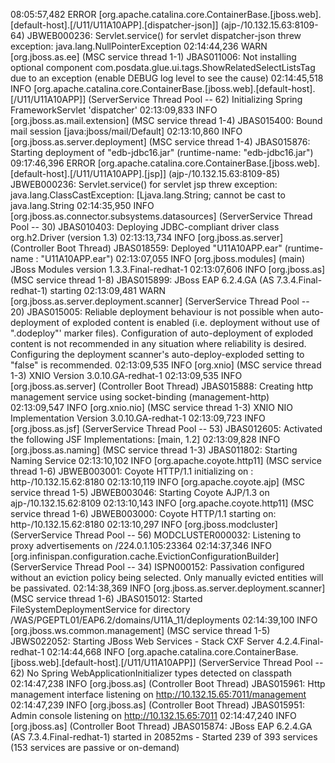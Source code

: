 08:05:57,482 ERROR [org.apache.catalina.core.ContainerBase.[jboss.web].[default-host].[/U11/U11A10APP].[dispatcher-json]] (ajp-/10.132.15.63:8109-64) JBWEB000236: Servlet.service() for servlet dispatcher-json threw exception: java.lang.NullPointerException
02:14:44,236 WARN  [org.jboss.as.ee] (MSC service thread 1-1) JBAS011006: Not installing optional component com.posdata.glue.ui.tags.ShowRelatedSelectListsTag due to an exception (enable DEBUG log level to see the cause)
02:14:45,518 INFO  [org.apache.catalina.core.ContainerBase.[jboss.web].[default-host].[/U11/U11A10APP]] (ServerService Thread Pool -- 62) Initializing Spring FrameworkServlet 'dispatcher'
02:13:09,833 INFO  [org.jboss.as.mail.extension] (MSC service thread 1-4) JBAS015400: Bound mail session [java:jboss/mail/Default]
02:13:10,860 INFO  [org.jboss.as.server.deployment] (MSC service thread 1-4) JBAS015876: Starting deployment of "edb-jdbc16.jar" (runtime-name: "edb-jdbc16.jar")
09:17:46,396 ERROR [org.apache.catalina.core.ContainerBase.[jboss.web].[default-host].[/U11/U11A10APP].[jsp]] (ajp-/10.132.15.63:8109-85) JBWEB000236: Servlet.service() for servlet jsp threw exception: java.lang.ClassCastException: [Ljava.lang.String; cannot be cast to java.lang.String
02:14:35,950 INFO  [org.jboss.as.connector.subsystems.datasources] (ServerService Thread Pool -- 30) JBAS010403: Deploying JDBC-compliant driver class org.h2.Driver (version 1.3)
02:13:13,734 INFO  [org.jboss.as.server] (Controller Boot Thread) JBAS018559: Deployed "U11A10APP.ear" (runtime-name : "U11A10APP.ear")
02:13:07,055 INFO  [org.jboss.modules] (main) JBoss Modules version 1.3.3.Final-redhat-1
02:13:07,606 INFO  [org.jboss.as] (MSC service thread 1-8) JBAS015899: JBoss EAP 6.2.4.GA (AS 7.3.4.Final-redhat-1) starting
02:13:09,481 WARN  [org.jboss.as.server.deployment.scanner] (ServerService Thread Pool -- 20) JBAS015005: Reliable deployment behaviour is not possible when auto-deployment of exploded content is enabled (i.e. deployment without use of ".dodeploy"' marker files). Configuration of auto-deployment of exploded content is not recommended in any situation where reliability is desired. Configuring the deployment scanner's auto-deploy-exploded setting to "false" is recommended.
02:13:09,535 INFO  [org.xnio] (MSC service thread 1-3) XNIO Version 3.0.10.GA-redhat-1
02:13:09,535 INFO  [org.jboss.as.server] (Controller Boot Thread) JBAS015888: Creating http management service using socket-binding (management-http)
02:13:09,547 INFO  [org.xnio.nio] (MSC service thread 1-3) XNIO NIO Implementation Version 3.0.10.GA-redhat-1
02:13:09,723 INFO  [org.jboss.as.jsf] (ServerService Thread Pool -- 53) JBAS012605: Activated the following JSF Implementations: [main, 1.2]
02:13:09,828 INFO  [org.jboss.as.naming] (MSC service thread 1-3) JBAS011802: Starting Naming Service
02:13:10,102 INFO  [org.apache.coyote.http11] (MSC service thread 1-6) JBWEB003001: Coyote HTTP/1.1 initializing on : http-/10.132.15.62:8180
02:13:10,119 INFO  [org.apache.coyote.ajp] (MSC service thread 1-5) JBWEB003046: Starting Coyote AJP/1.3 on ajp-/10.132.15.62:8109
02:13:10,143 INFO  [org.apache.coyote.http11] (MSC service thread 1-6) JBWEB003000: Coyote HTTP/1.1 starting on: http-/10.132.15.62:8180
02:13:10,297 INFO  [org.jboss.modcluster] (ServerService Thread Pool -- 56) MODCLUSTER000032: Listening to proxy advertisements on /224.0.1.105:23364
02:14:37,346 INFO  [org.infinispan.configuration.cache.EvictionConfigurationBuilder] (ServerService Thread Pool -- 34) ISPN000152: Passivation configured without an eviction policy being selected. Only manually evicted entities will be passivated.
02:14:38,369 INFO  [org.jboss.as.server.deployment.scanner] (MSC service thread 1-6) JBAS015012: Started FileSystemDeploymentService for directory /WAS/PGEPTL01/EAP6.2/domains/U11A_11/deployments
02:14:39,100 INFO  [org.jboss.ws.common.management] (MSC service thread 1-5) JBWS022052: Starting JBoss Web Services - Stack CXF Server 4.2.4.Final-redhat-1
02:14:44,668 INFO  [org.apache.catalina.core.ContainerBase.[jboss.web].[default-host].[/U11/U11A10APP]] (ServerService Thread Pool -- 62) No Spring WebApplicationInitializer types detected on classpath
02:14:47,238 INFO  [org.jboss.as] (Controller Boot Thread) JBAS015961: Http management interface listening on http://10.132.15.65:7011/management
02:14:47,239 INFO  [org.jboss.as] (Controller Boot Thread) JBAS015951: Admin console listening on http://10.132.15.65:7011
02:14:47,240 INFO  [org.jboss.as] (Controller Boot Thread) JBAS015874: JBoss EAP 6.2.4.GA (AS 7.3.4.Final-redhat-1) started in 20852ms - Started 239 of 393 services (153 services are passive or on-demand)
